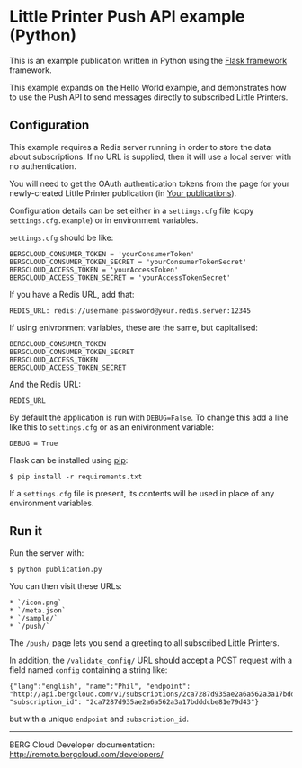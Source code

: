 # Little Printer Push API example (Python)

This is an example publication written in Python using the [Flask framework](http://flask.pocoo.org/) framework.

This example expands on the Hello World example, and demonstrates how to use the Push API to send messages directly to subscribed Little Printers.


## Configuration

This example requires a Redis server running in order to store the data about subscriptions. If no URL is supplied, then it will use a local server with no authentication.

You will need to get the OAuth authentication tokens from the page for your newly-created Little Printer publication (in [Your publications](http://remote.bergcloud.com/developers/publications/)).  

Configuration details can be set either in a `settings.cfg` file (copy `settings.cfg.example`) or in environment variables.

`settings.cfg` should be like:

    BERGCLOUD_CONSUMER_TOKEN = 'yourConsumerToken'
    BERGCLOUD_CONSUMER_TOKEN_SECRET = 'yourConsumerTokenSecret'
    BERGCLOUD_ACCESS_TOKEN = 'yourAccessToken'
    BERGCLOUD_ACCESS_TOKEN_SECRET = 'yourAccessTokenSecret'

If you have a Redis URL, add that:

	REDIS_URL: redis://username:password@your.redis.server:12345

If using enivronment variables, these are the same, but capitalised:
	
	BERGCLOUD_CONSUMER_TOKEN
	BERGCLOUD_CONSUMER_TOKEN_SECRET
	BERGCLOUD_ACCESS_TOKEN
	BERGCLOUD_ACCESS_TOKEN_SECRET

And the Redis URL:

	REDIS_URL

By default the application is run with `DEBUG=False`. To change this add a line
like this to `settings.cfg` or as an enivironment variable:

    DEBUG = True

Flask can be installed using [pip](https://pypi.python.org/pypi/pip):

	$ pip install -r requirements.txt

If a `settings.cfg` file is present, its contents will be used in place of any environment variables.


## Run it

Run the server with:

	$ python publication.py

You can then visit these URLs:

	* `/icon.png`
	* `/meta.json`
	* `/sample/`
	* `/push/`

The `/push/` page lets you send a greeting to all subscribed Little Printers.

In addition, the `/validate_config/` URL should accept a POST request with a field named `config` containing a string like:

	{"lang":"english", "name":"Phil", "endpoint": "http://api.bergcloud.com/v1/subscriptions/2ca7287d935ae2a6a562a3a17bdddcbe81e79d43/publish", "subscription_id": "2ca7287d935ae2a6a562a3a17bdddcbe81e79d43"}

but with a unique `endpoint` and `subscription_id`.


----

BERG Cloud Developer documentation: http://remote.bergcloud.com/developers/


